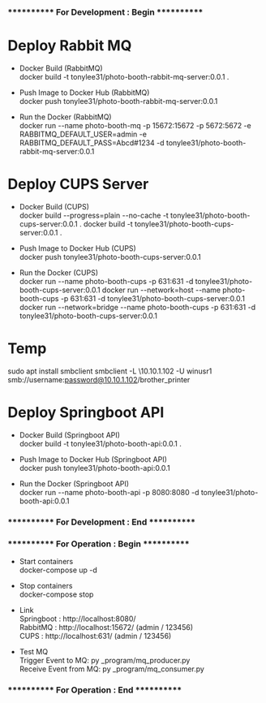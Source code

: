 ### ********** For Development : Begin ********** ###

# Deploy Rabbit MQ
- Docker Build (RabbitMQ)<br />
docker build -t tonylee31/photo-booth-rabbit-mq-server:0.0.1 .

- Push Image to Docker Hub (RabbitMQ)<br />
docker push tonylee31/photo-booth-rabbit-mq-server:0.0.1

- Run the Docker (RabbitMQ)<br />
docker run --name photo-booth-mq -p 15672:15672 -p 5672:5672 -e RABBITMQ_DEFAULT_USER=admin -e RABBITMQ_DEFAULT_PASS=Abcd#1234 -d tonylee31/photo-booth-rabbit-mq-server:0.0.1 

# Deploy CUPS Server
- Docker Build (CUPS)<br />
docker build --progress=plain --no-cache -t tonylee31/photo-booth-cups-server:0.0.1 .
docker build -t tonylee31/photo-booth-cups-server:0.0.1 .

- Push Image to Docker Hub (CUPS)<br />
docker push tonylee31/photo-booth-cups-server:0.0.1

- Run the Docker (CUPS)<br />
docker run --name photo-booth-cups -p 631:631 -d tonylee31/photo-booth-cups-server:0.0.1
docker run --network=host --name photo-booth-cups -p 631:631 -d tonylee31/photo-booth-cups-server:0.0.1
docker run --network=bridge --name photo-booth-cups -p 631:631 -d tonylee31/photo-booth-cups-server:0.0.1

# Temp
sudo apt install smbclient
smbclient -L \10.10.1.102 -U winusr1
smb://username:password@10.10.1.102/brother_printer

# Deploy Springboot API
- Docker Build (Springboot API)<br />
docker build -t tonylee31/photo-booth-api:0.0.1 .

- Push Image to Docker Hub (Springboot API)<br />
docker push tonylee31/photo-booth-api:0.0.1

- Run the Docker (Springboot API)<br />
docker run --name photo-booth-api -p 8080:8080 -d tonylee31/photo-booth-api:0.0.1

### ********** For Development : End ********** ### 





### ********** For Operation : Begin ********** ### 

- Start containers<br />
docker-compose up -d

- Stop containers<br />
docker-compose stop

- Link<br />
Springboot : http://localhost:8080/<br />
RabbitMQ : http://localhost:15672/ (admin / 123456)<br />
CUPS : http://localhost:631/ (admin / 123456)<br />

- Test MQ<br />
Trigger Event to MQ: py _program/mq_producer.py<br />
Receive Event from MQ: py _program/mq_consumer.py<br />

### ********** For Operation : End ********** ### 
